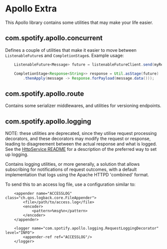 # Apollo Extra

This Apollo library contains some utilities that may make your life easier.

## com.spotify.apollo.concurrent

Defines a couple of utilities that make it easier to move between `ListenableFuture`s and
`CompletionStage`s. Example usage:

```java
    ListenableFuture<Message> future = listenableFutureClient.send(myRequest);

    CompletionStage<Response<String>> response = Util.asStage(future)
        .thenApply(message -> Response.forPayload(message.data()));
```

## com.spotify.apollo.route

Contains some serializer middlewares, and utilities for versioning endpoints.

## com.spotify.apollo.logging

NOTE: these utilities are deprecated, since they utilise request processing
decorators, and these decorators may modify the request or response, leading
to disagreement between the actual response and what is logged. See the
[HttpService README](../apollo-http-service/README.md) for a description of
the preferred way to set up logging.

Contains logging utilities, or more generally, a solution that allows
subscribing for notifications of request outcomes, with a default 
implementation that logs using the Apache HTTPD 'combined' format.

To send this to an access log file, use a configuration similar to:

```
    <appender name="ACCESSLOG" class="ch.qos.logback.core.FileAppender">
        <file>/path/to/access.log</file>
        <encoder>
            <pattern>%msg%n</pattern>
        </encoder>
    </appender>

    <logger name="com.spotify.apollo.logging.RequestLoggingDecorator" level="INFO">
        <appender-ref ref="ACCESSLOG"/>
    </logger>
```
